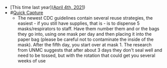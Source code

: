 - [This time last year]([April 4th, 2021](<April 4th, 2021.md>))
- #[Quick Capture](<Quick Capture.md>)
    - The newest CDC guidelines contain several reuse strategies, the easiest - if you still have supplies, that is - is to dispense 5 masks/respirators to staff. Have them number them and or the bags they go into, using one mask per day and then placing it into the paper bag (please be careful not to contaminate the inside of the mask). After the fifth day, you start over at mask 1. The research from UNMC suggests that after about 3 days they don't seal well and need to be tossed, but with the rotation that could get you several weeks of use 
